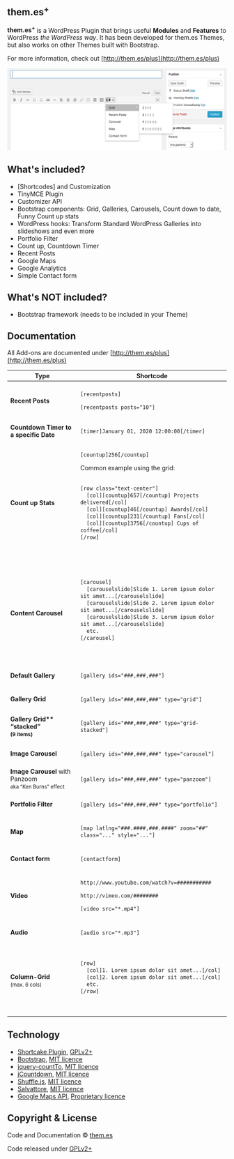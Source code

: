 ## them.es<sup>+</sup>

**them.es<sup>+</sup>** is a WordPress Plugin that brings useful **Modules** and **Features** to WordPress *the WordPress way*. It has been developed for them.es Themes, but also works on other Themes built with Bootstrap.

For more information, check out [http://them.es/plus](http://them.es/plus)

![Alt text](/screenshot.png?raw=true)


## What's included?
* [Shortcodes] and Customization
* TinyMCE Plugin
* Customizer API
* Bootstrap components: Grid, Galleries, Carousels, Count down to date, Funny Count up stats
* WordPress hooks: Transform Standard WordPress Galleries into slideshows and even more
* Portfolio Filter
* Count up, Countdown Timer
* Recent Posts
* Google Maps
* Google Analytics
* Simple Contact form


## What's NOT included?
* Bootstrap framework (needs to be included in your Theme)


## Documentation
All Add-ons are documented under [http://them.es/plus](http://them.es/plus)

<table>
<thead>
<tr>
    <th>Type</th>
    <th>Shortcode</th>
</tr>
</thead>
<tbody>
<tr>
    <td></td>
    <td></td>
</tr>
<tr>
    <td><strong>Recent Posts</strong></td>
    <td>
        <pre><code>[recentposts]</code></pre>
        <pre><code>[recentposts posts="10"]</code></pre>
    </td>
</tr>
<tr>
    <td></td>
    <td></td>
</tr>
<tr>
    <td><strong>Countdown Timer to a specific Date</strong></td>
    <td>
        <pre><code>[timer]January 01, 2020 12:00:00[/timer]</code></pre>
    </td>
</tr>
<tr>
    <td></td>
    <td></td>
</tr>
<tr>
    <td><strong>Count up Stats</strong></td>
    <td>
        <pre><code>[countup]256[/countup]</code></pre>
Common example using the grid:
        <pre>
        <code>
[row class="text-center"]
  [col][countup]657[/countup] Projects delivered[/col]
  [col][countup]46[/countup] Awards[/col]
  [col][countup]231[/countup] Fans[/col]
  [col][countup]3756[/countup] Cups of coffee[/col]
[/row]
        </code>
        </pre>
    </td>
</tr>
<tr>
    <td></td>
    <td></td>
</tr>
<tr>
    <td><strong>Content Carousel</strong></td>
    <td>
        <pre>
        <code>
[carousel]
  [carouselslide]Slide 1. Lorem ipsum dolor sit amet...[/carouselslide]
  [carouselslide]Slide 2. Lorem ipsum dolor sit amet...[/carouselslide]
  [carouselslide]Slide 3. Lorem ipsum dolor sit amet...[/carouselslide]
  etc.
[/carousel]
        </code>
        </pre>
    </td>
</tr>
<tr>
    <td></td>
    <td></td>
</tr>
<tr>
    <td><strong>Default Gallery</strong></td>
    <td><pre><code>[gallery ids="###,###,###"]</code></pre></td>
</tr>
<tr>
    <td></td>
    <td></td>
</tr>
<tr>
    <td><strong>Gallery Grid</strong></td>
    <td><pre><code>[gallery ids="###,###,###" type="grid"]</code></pre></td>
</tr>
<tr>
    <td></td>
    <td></td>
</tr>
<tr>
    <td><strong>Gallery Grid** “stacked”<br><small>(9 items)</small></td>
    <td><pre><code>[gallery ids="###,###,###" type="grid-stacked"]</code></pre></td>
</tr>
<tr>
    <td></td>
    <td></td>
</tr>
<tr>
    <td><strong>Image Carousel</strong></td>
    <td><pre><code>[gallery ids="###,###,###" type="carousel"]</code></pre></td>
</tr>
<tr>
    <td></td>
    <td></td>
</tr>
<tr>
    <td><strong>Image Carousel</strong> with Panzoom<br><small>aka “Ken Burns” effect</small></td>
    <td><pre><code>[gallery ids="###,###,###" type="panzoom"]</code></pre></td>
</tr>
<tr>
    <td></td>
    <td></td>
</tr>
<tr>
    <td><strong>Portfolio Filter</strong></td>
    <td><pre><code>[gallery ids="###,###,###" type="portfolio"]</code></pre></td>
</tr>
<tr>
    <td></td>
    <td></td>
</tr>
<tr>
    <td><strong>Map</strong></td>
    <td><pre><code>[map latlng="###.####,###.####" zoom="##" class="..." style="..."]</code></pre></td>
</tr>
<tr>
    <td></td>
    <td></td>
</tr>
<tr>
    <td><strong>Contact form</strong></td>
    <td><pre><code>[contactform]</code></pre></td>
</tr>
<tr>
    <td></td>
    <td></td>
</tr>
<tr>
    <td><strong>Video</strong></td>
    <td>
        <pre><code>http://www.youtube.com/watch?v=###########</code></pre>
        <pre><code>http://vimeo.com/########</code></pre>
        <pre><code>[video src="*.mp4"]</code></pre>
    </td>
</tr>
<tr>
    <td></td>
    <td></td>
</tr>
<tr>
    <td><strong>Audio</strong></td>
    <td><pre><code>[audio src="*.mp3"]</code></pre></td>
</tr>
<tr>
    <td></td>
    <td></td>
</tr>
<tr>
    <td><strong>Column-Grid</strong><br><small>(max. 6 cols)</small></td>
    <td>
        <pre>
        <code>
[row]
  [col]1. Lorem ipsum dolor sit amet...[/col]
  [col]2. Lorem ipsum dolor sit amet...[/col]
  etc.
[/row]
        </code>
        </pre>
    </td>
</tr>
</tbody>
</table>


## Technology

* [Shortcake Plugin](https://github.com/fusioneng/Shortcake), [GPLv2+](https://github.com/fusioneng/Shortcake/blob/master/LICENSE)
* [Bootstrap](https://github.com/twbs/bootstrap), [MIT licence](https://github.com/twbs/bootstrap/blob/master/LICENSE)
* [jquery-countTo](https://github.com/mhuggins/jquery-countTo), [MIT licence](https://github.com/mhuggins/jquery-countTo/blob/master/LICENSE.txt)
* [jCountdown](https://github.com/tomgrohl/jCountdown), [MIT licence](https://github.com/tomgrohl/jCountdown/blob/master/license.txt)
* [Shuffle.js](https://github.com/Vestride/Shuffle), [MIT licence](https://github.com/Vestride/Shuffle/blob/master/LICENSE)
* [Salvattore](https://github.com/rnmp/salvattore), [MIT licence](https://github.com/rnmp/salvattore/blob/master/LICENSE)
* [Google Maps API](https://developers.google.com/maps), [Proprietary licence](https://developers.google.com/maps/licensing)


## Copyright & License

Code and Documentation &copy; [them.es](http://them.es)

Code released under [GPLv2+](http://www.gnu.org/licenses/gpl-2.0.html)